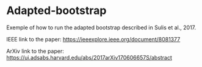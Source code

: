 # Adapted-bootstrap

Exemple of how to run the adapted bootstrap described in Sulis et al., 2017.

IEEE link to the paper: https://ieeexplore.ieee.org/document/8081377

ArXiv link to the paper: https://ui.adsabs.harvard.edu/abs/2017arXiv170606657S/abstract

